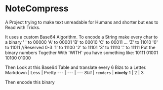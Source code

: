 # NoteCompress
A Project trying to make text unreadable for Humans and shorter but eas to Read with Tricks.

It uses a custom Base64 Algorithm.
To encode a String make every char to a binary
' ' to 00000
'A' to 00001
'B' to 00010
'C' to 00011
...
'Z' to 11010
'0' to 11011 //Reserved 0-3
'1' to 11100
'2' to 11101
'3' to 11110
'.' to 11111
Put the binary numbers Together
With 'WITH' you have something like:
10111 01001 10100 01000

Then Look at this Base64 Table and translate every 6 Bizs to a Letter.
Markdown | Less | Pretty
--- | --- | ---
*Still* | `renders` | **nicely**
1 | 2 | 3
 
 Then encode this binary
